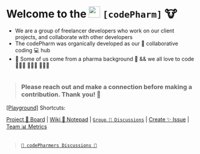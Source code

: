 # Welcome to the [<img src='https://codetracklift.github.io/codeTrackLift/logos/giphyPharma2Code.gif' alt='codeByPete logo' width='30'>](https://www.codebypete.com) **```[codePharm]```** 🐮

- We are a group of freelancer developers who work on our client projects, and collaborate with other developers
- The codePharm was organically developed as our 🤝 collaborative coding 💻 hub
- 🧪 Some of us come from a pharma background 💊 && we all love to code 🧑🏻‍💻 👩🏼‍💻 👨🏻‍💻  

#

> ### Please reach out and make a connection before making a contribution.  Thank you! 🙏

[[Playground]](https://github.com/codepharm/playground#readme) Shortcuts:

[Project 🤝 Board](https://github.com/orgs/codepharm/projects/1) | [Wiki 📝 Notepad](https://github.com/codepharm/playground/wiki) | [```Group 💬 Discussions```](https://github.com/codepharm/playground/discussions) | [Create ✨ Issue](https://github.com/codepharm/playground/issues) | [Team 📊 Metrics](https://github.com/codepharm/playground/pulse) 

##

> [```🐓 codePharmers Discussions 🚜```](https://github.com/orgs/codepharm/teams/codepharmers)
